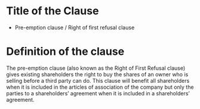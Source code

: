 Title of the Clause
==========

- Pre-emption clause / Right of first refusal clause

# Definition of the clause

The pre-emption clause (also known as the Right of First Refusal clause) gives existing shareholders the right to buy the shares of an owner who is selling before a third party can do. 
This clause will benefit all shareholders when it is included in the articles of association of the company but only the parties to a shareholders’ agreement when it is included in a shareholders’ agreement. 
